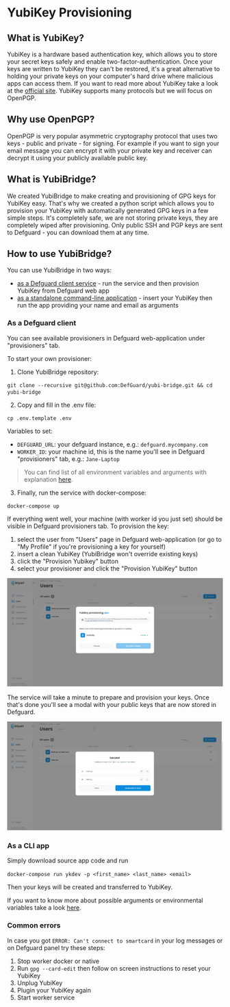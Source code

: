 # YubiKey Provisioning

## What is YubiKey?

YubiKey is a hardware based authentication key, which allows you to store your secret keys safely and enable two-factor-authentication. Once your keys are written to YubiKey they can't be restored, it's a great alternative to holding your private keys on your computer's hard drive where malicious apps can access them. If you want to read more about YubiKey take a look at the [official site](https://www.yubico.com/products/). YubiKey supports many protocols but we will focus on OpenPGP.

## Why use OpenPGP?

OpenPGP is very popular asymmetric cryptography protocol that uses two keys - public and private - for signing. For example if you want to sign your email message you can encrypt it with your private key and receiver can decrypt it using your publicly available public key.

## What is YubiBridge?

We created YubiBridge to make creating and provisioning of GPG keys for YubiKey easy. That's why we created a python script which allows you to provision your YubiKey with automatically generated GPG keys in a few simple steps. It's completely safe, we are not storing private keys, they are completely wiped after provisioning. Only public SSH and PGP keys are sent to Defguard - you can download them at any time.

## How to use YubiBridge?

You can use YubiBridge in two ways:

* [as a Defguard client service](#as-a-defguard-client) - run the service and then provision YubiKey from Defguard web app
* [as a standalone command-line application](#as-a-cli-app) - insert your YubiKey then run the app providing your name and email as arguments

### As a Defguard client

You can see available provisioners in Defguard web-application under "provisioners" tab.

To start your own provisioner:

1. Clone YubiBridge repository:

```
git clone --recursive git@github.com:DefGuard/yubi-bridge.git && cd yubi-bridge
```

2. Copy and fill in the .env file:

```
cp .env.template .env
```

Variables to set:

* `DEFGUARD_URL`: your defguard instance, e.g.: `defguard.mycompany.com`
* `WORKER_ID`: your machine id, this is the name you'll see in Defguard "provisioners" tab, e.g.: `Jane-Laptop`

> You can find list of all environment variables and arguments with explanation [here](../in-depth/environmental-variables-configuration.md).

3. Finally, run the service with docker-compose:

```
docker-compose up
```

If everything went well, your machine (with worker id you just set) should be visible in Defguard provisioners tab.
To provision the key:

1. select the user from "Users" page in Defguard web-application (or go to "My Profile" if you're provisioning a key for
yourself)
2. insert a clean YubiKey (YubiBridge won't override existing keys)
3. click the "Provision Yubikey" button
4. select your provisioner and click the "Provision YubiKey" button

![Provisioning modal first step](../.gitbook/assets/ProvisioningModal.png)

The service will take a minute to prepare and provision your keys. Once that's done you'll see a modal with your public keys that are now stored in Defguard.

![Successful provision modal](../.gitbook/assets/ProvisioningModalKeys.png)

### As a CLI app

Simply download source app code and run

`docker-compose run ykdev -p <first_name> <last_name> <email>`

Then your keys will be created and transferred to YubiKey.

If you want to know more about possible arguments or environmental variables take a look [here](../in-depth/environmental-variables-configuration.md).

### Common errors
In case you got `ERROR: Can't connect to smartcard` in your log messages or on Defguard panel try these steps:
1.  Stop worker docker or native
2. Run `gpg --card-edit` then follow on screen instructions to reset your YubiKey
3. Unplug YubiKey
4. Plugin your YubiKey again
5. Start worker service


